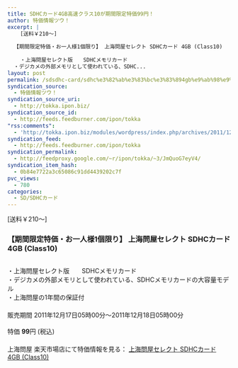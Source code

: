 ```yaml
---
title: SDHCカード4GB高速クラス10が期間限定特価99円！
author: 特価情報ツウ！
excerpt: |
  	[送料￥210～]
  
  【期間限定特価・お一人様1個限り】 上海問屋セレクト SDHCカード 4GB (Class10)
  	
  	・上海問屋セレクト版　　SDHCメモリカード
  ・デジカメの外部メモリとして使われている、SDHC...
layout: post
permalink: /sdsdhc-card/sdhc%e3%82%ab%e3%83%bc%e3%83%894gb%e9%ab%98%e9%80%9f%e3%82%af%e3%83%a9%e3%82%b910%e3%81%8c%e6%9c%9f%e9%96%93%e9%99%90%e5%ae%9a%e7%89%b9%e4%be%a199%e5%86%86%ef%bc%81.html
syndication_source:
  - 特価情報ツウ！
syndication_source_uri:
  - http://tokka.ipon.biz/
syndication_source_id:
  - http://feeds.feedburner.com/ipon/tokka
"rss:comments":
  - 'http://tokka.ipon.biz/modules/wordpress/index.php/archives/2011/12/17/sdhc4gb1099/#comments'
syndication_feed:
  - http://feeds.feedburner.com/ipon/tokka
syndication_permalink:
  - http://feedproxy.google.com/~r/ipon/tokka/~3/JmQuoG7eyV4/
syndication_item_hash:
  - 0b84e7722a3c65086c91dd4439202c7f
pvc_views:
  - 780
categories:
  - SD/SDHCカード
---
```

[送料￥210～]

### 【期間限定特価・お一人様1個限り】 上海問屋セレクト SDHCカード 4GB (Class10)

<div class="img-bg2 img_L">
  <a href="http://hb.afl.rakuten.co.jp/hgc/032ab3e9.5b793415.039e5bec.4fa1c071/?pc=http://item.rakuten.co.jp/donya/88581-ss/?scid=af_ich_link_img&#038;m=http://m.rakuten.co.jp/donya/i/10657560/" ><img src="http://hbb.afl.rakuten.co.jp/hgb/?pc=http%3a%2f%2fthumbnail.image.rakuten.co.jp%2f%400_mall%2fdonya%2fcabinet%2fflashitem3%2f88581s-0.jpg%3f_ex%3d128x128&#038;m=http%3a%2f%2fthumbnail.image.rakuten.co.jp%2f%400_mall%2fdonya%2fcabinet%2fflashitem3%2f88581s-0.jpg" border="0" title="" alt="" /></a>
</div>

・上海問屋セレクト版　　SDHCメモリカード  
<a id="more-8714"></a>・デジカメの外部メモリとして使われている、SDHCメモリカードの大容量モデル  
・上海問屋の1年間の保証付  
　  
販売期間 2011年12月17日05時00分～2011年12月18日05時00分  
<br clear="all" />特価 <span class="tokka-price"><strong>99</strong></span>円 (税込)  
　　  
上海問屋 楽天市場店にて特価情報を見る： [<span class="fs150p">上海問屋セレクト SDHCカード 4GB (Class10)</span>][1] 

<img src="http://feeds.feedburner.com/~r/ipon/tokka/~4/JmQuoG7eyV4" height="1" width="1" title="" alt="" />

 [1]: http://hb.afl.rakuten.co.jp/hgc/032ab3e9.5b793415.039e5bec.4fa1c071/?pc=http://item.rakuten.co.jp/donya/88581-ss/?scid=af_ich_link_img&#038;m=http://m.rakuten.co.jp/donya/i/10657560/